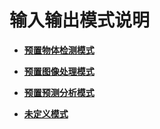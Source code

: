 # 输入输出模式说明<a name="modelarts_23_0099"></a>

-   **[预置物体检测模式](预置物体检测模式.md)**  

-   **[预置图像处理模式](预置图像处理模式.md)**  

-   **[预置预测分析模式](预置预测分析模式.md)**  

-   **[未定义模式](未定义模式.md)**  



